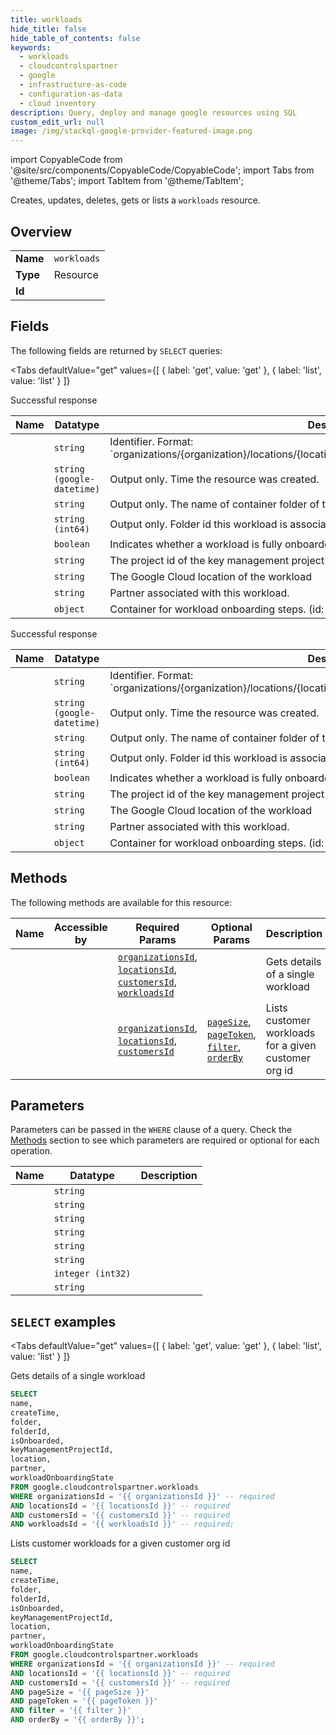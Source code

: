 ```yaml
--- 
title: workloads
hide_title: false
hide_table_of_contents: false
keywords:
  - workloads
  - cloudcontrolspartner
  - google
  - infrastructure-as-code
  - configuration-as-data
  - cloud inventory
description: Query, deploy and manage google resources using SQL
custom_edit_url: null
image: /img/stackql-google-provider-featured-image.png
---
```


import CopyableCode from '@site/src/components/CopyableCode/CopyableCode';
import Tabs from '@theme/Tabs';
import TabItem from '@theme/TabItem';

Creates, updates, deletes, gets or lists a <code>workloads</code> resource.

## Overview
<table><tbody>
<tr><td><b>Name</b></td><td><code>workloads</code></td></tr>
<tr><td><b>Type</b></td><td>Resource</td></tr>
<tr><td><b>Id</b></td><td><CopyableCode code="google.cloudcontrolspartner.workloads" /></td></tr>
</tbody></table>

## Fields

The following fields are returned by `SELECT` queries:

<Tabs
    defaultValue="get"
    values={[
        { label: 'get', value: 'get' },
        { label: 'list', value: 'list' }
    ]}
>
<TabItem value="get">

Successful response

<table>
<thead>
    <tr>
    <th>Name</th>
    <th>Datatype</th>
    <th>Description</th>
    </tr>
</thead>
<tbody>
<tr>
    <td><CopyableCode code="name" /></td>
    <td><code>string</code></td>
    <td>Identifier. Format: `organizations/&#123;organization&#125;/locations/&#123;location&#125;/customers/&#123;customer&#125;/workloads/&#123;workload&#125;`</td>
</tr>
<tr>
    <td><CopyableCode code="createTime" /></td>
    <td><code>string (google-datetime)</code></td>
    <td>Output only. Time the resource was created.</td>
</tr>
<tr>
    <td><CopyableCode code="folder" /></td>
    <td><code>string</code></td>
    <td>Output only. The name of container folder of the assured workload</td>
</tr>
<tr>
    <td><CopyableCode code="folderId" /></td>
    <td><code>string (int64)</code></td>
    <td>Output only. Folder id this workload is associated with</td>
</tr>
<tr>
    <td><CopyableCode code="isOnboarded" /></td>
    <td><code>boolean</code></td>
    <td>Indicates whether a workload is fully onboarded.</td>
</tr>
<tr>
    <td><CopyableCode code="keyManagementProjectId" /></td>
    <td><code>string</code></td>
    <td>The project id of the key management project for the workload</td>
</tr>
<tr>
    <td><CopyableCode code="location" /></td>
    <td><code>string</code></td>
    <td>The Google Cloud location of the workload</td>
</tr>
<tr>
    <td><CopyableCode code="partner" /></td>
    <td><code>string</code></td>
    <td>Partner associated with this workload.</td>
</tr>
<tr>
    <td><CopyableCode code="workloadOnboardingState" /></td>
    <td><code>object</code></td>
    <td>Container for workload onboarding steps. (id: WorkloadOnboardingState)</td>
</tr>
</tbody>
</table>
</TabItem>
<TabItem value="list">

Successful response

<table>
<thead>
    <tr>
    <th>Name</th>
    <th>Datatype</th>
    <th>Description</th>
    </tr>
</thead>
<tbody>
<tr>
    <td><CopyableCode code="name" /></td>
    <td><code>string</code></td>
    <td>Identifier. Format: `organizations/&#123;organization&#125;/locations/&#123;location&#125;/customers/&#123;customer&#125;/workloads/&#123;workload&#125;`</td>
</tr>
<tr>
    <td><CopyableCode code="createTime" /></td>
    <td><code>string (google-datetime)</code></td>
    <td>Output only. Time the resource was created.</td>
</tr>
<tr>
    <td><CopyableCode code="folder" /></td>
    <td><code>string</code></td>
    <td>Output only. The name of container folder of the assured workload</td>
</tr>
<tr>
    <td><CopyableCode code="folderId" /></td>
    <td><code>string (int64)</code></td>
    <td>Output only. Folder id this workload is associated with</td>
</tr>
<tr>
    <td><CopyableCode code="isOnboarded" /></td>
    <td><code>boolean</code></td>
    <td>Indicates whether a workload is fully onboarded.</td>
</tr>
<tr>
    <td><CopyableCode code="keyManagementProjectId" /></td>
    <td><code>string</code></td>
    <td>The project id of the key management project for the workload</td>
</tr>
<tr>
    <td><CopyableCode code="location" /></td>
    <td><code>string</code></td>
    <td>The Google Cloud location of the workload</td>
</tr>
<tr>
    <td><CopyableCode code="partner" /></td>
    <td><code>string</code></td>
    <td>Partner associated with this workload.</td>
</tr>
<tr>
    <td><CopyableCode code="workloadOnboardingState" /></td>
    <td><code>object</code></td>
    <td>Container for workload onboarding steps. (id: WorkloadOnboardingState)</td>
</tr>
</tbody>
</table>
</TabItem>
</Tabs>

## Methods

The following methods are available for this resource:

<table>
<thead>
    <tr>
    <th>Name</th>
    <th>Accessible by</th>
    <th>Required Params</th>
    <th>Optional Params</th>
    <th>Description</th>
    </tr>
</thead>
<tbody>
<tr>
    <td><a href="#get"><CopyableCode code="get" /></a></td>
    <td><CopyableCode code="select" /></td>
    <td><a href="#parameter-organizationsId"><code>organizationsId</code></a>, <a href="#parameter-locationsId"><code>locationsId</code></a>, <a href="#parameter-customersId"><code>customersId</code></a>, <a href="#parameter-workloadsId"><code>workloadsId</code></a></td>
    <td></td>
    <td>Gets details of a single workload</td>
</tr>
<tr>
    <td><a href="#list"><CopyableCode code="list" /></a></td>
    <td><CopyableCode code="select" /></td>
    <td><a href="#parameter-organizationsId"><code>organizationsId</code></a>, <a href="#parameter-locationsId"><code>locationsId</code></a>, <a href="#parameter-customersId"><code>customersId</code></a></td>
    <td><a href="#parameter-pageSize"><code>pageSize</code></a>, <a href="#parameter-pageToken"><code>pageToken</code></a>, <a href="#parameter-filter"><code>filter</code></a>, <a href="#parameter-orderBy"><code>orderBy</code></a></td>
    <td>Lists customer workloads for a given customer org id</td>
</tr>
</tbody>
</table>

## Parameters

Parameters can be passed in the `WHERE` clause of a query. Check the [Methods](#methods) section to see which parameters are required or optional for each operation.

<table>
<thead>
    <tr>
    <th>Name</th>
    <th>Datatype</th>
    <th>Description</th>
    </tr>
</thead>
<tbody>
<tr id="parameter-customersId">
    <td><CopyableCode code="customersId" /></td>
    <td><code>string</code></td>
    <td></td>
</tr>
<tr id="parameter-locationsId">
    <td><CopyableCode code="locationsId" /></td>
    <td><code>string</code></td>
    <td></td>
</tr>
<tr id="parameter-organizationsId">
    <td><CopyableCode code="organizationsId" /></td>
    <td><code>string</code></td>
    <td></td>
</tr>
<tr id="parameter-workloadsId">
    <td><CopyableCode code="workloadsId" /></td>
    <td><code>string</code></td>
    <td></td>
</tr>
<tr id="parameter-filter">
    <td><CopyableCode code="filter" /></td>
    <td><code>string</code></td>
    <td></td>
</tr>
<tr id="parameter-orderBy">
    <td><CopyableCode code="orderBy" /></td>
    <td><code>string</code></td>
    <td></td>
</tr>
<tr id="parameter-pageSize">
    <td><CopyableCode code="pageSize" /></td>
    <td><code>integer (int32)</code></td>
    <td></td>
</tr>
<tr id="parameter-pageToken">
    <td><CopyableCode code="pageToken" /></td>
    <td><code>string</code></td>
    <td></td>
</tr>
</tbody>
</table>

## `SELECT` examples

<Tabs
    defaultValue="get"
    values={[
        { label: 'get', value: 'get' },
        { label: 'list', value: 'list' }
    ]}
>
<TabItem value="get">

Gets details of a single workload

```sql
SELECT
name,
createTime,
folder,
folderId,
isOnboarded,
keyManagementProjectId,
location,
partner,
workloadOnboardingState
FROM google.cloudcontrolspartner.workloads
WHERE organizationsId = '{{ organizationsId }}' -- required
AND locationsId = '{{ locationsId }}' -- required
AND customersId = '{{ customersId }}' -- required
AND workloadsId = '{{ workloadsId }}' -- required;
```
</TabItem>
<TabItem value="list">

Lists customer workloads for a given customer org id

```sql
SELECT
name,
createTime,
folder,
folderId,
isOnboarded,
keyManagementProjectId,
location,
partner,
workloadOnboardingState
FROM google.cloudcontrolspartner.workloads
WHERE organizationsId = '{{ organizationsId }}' -- required
AND locationsId = '{{ locationsId }}' -- required
AND customersId = '{{ customersId }}' -- required
AND pageSize = '{{ pageSize }}'
AND pageToken = '{{ pageToken }}'
AND filter = '{{ filter }}'
AND orderBy = '{{ orderBy }}';
```
</TabItem>
</Tabs>
